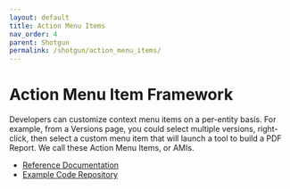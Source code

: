 ```yaml
---
layout: default
title: Action Menu Items
nav_order: 4
parent: Shotgun
permalink: /shotgun/action_menu_items/
---
```


# Action Menu Item Framework

Developers can customize context menu items on a per-entity basis. For example, from a Versions page, you could select multiple versions, right-click, then select a custom menu item that will launch a tool to build a PDF Report. We call these Action Menu Items, or AMIs.

* [Reference Documentation](https://support.shotgunsoftware.com/entries/110709-How-to-create-custom-menu-items-for-integration-with-other-pipeline-tools)
* [Example Code Repository](http://developer.shotgunsoftware.com/python-api/cookbook/examples/ami_handler.html)
